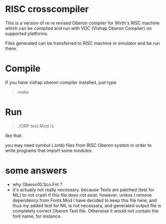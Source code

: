 
RISC crosscompiler
==================

This is a version of re re revised Oberon compiler for Wirth's RISC machine which can be compiled and run with VOC (Vishap Oberon Compiler) on supported platforms.

Files generated can be transferred to RISC machine or emulator and be run there.

Compile
=======

If you have vishap oberon compiler installed, just type  
>make

Run
===

>./ORP test.Mod /s

like that.

you may need symbol (.smb) files from RISC Oberon system in order to write programs that import some modules.

some answers
============

- why Oberon10.Scn.Fnt ?
- it's actually not really necessary. because Texts are patched (test for NIL) to not crash if this file does not exist. however, unless I remove dependency from Fonts.Mod I have decided to keep this file here, and thus my added test for NIL is not necessary, and generated output file is completely correct Oberon Text file. Otherwise it would not contain the font name, for instance.

